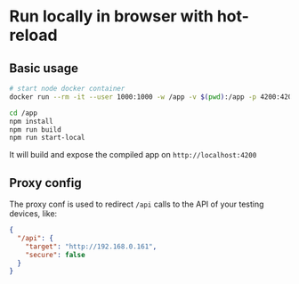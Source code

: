 # Run locally in browser with hot-reload

## Basic usage

```bash
# start node docker container
docker run --rm -it --user 1000:1000 -w /app -v $(pwd):/app -p 4200:4200 node:18 /bin/bash

cd /app
npm install
npm run build
npm run start-local
```

It will build and expose the compiled app on `http://localhost:4200`

## Proxy config

The proxy conf is used to redirect `/api` calls to the API of your testing devices, like:
```json
{
  "/api": {
    "target": "http://192.168.0.161",
    "secure": false
  }
}
```
